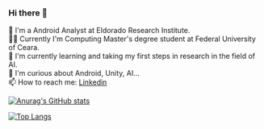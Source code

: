 ### Hi there 👋
:office: I'm a Android Analyst at Eldorado Research Institute.   
:man_student: Currently I'm Computing Master's degree student at Federal University of Ceara.  
:footprints: I'm currently learning and taking my first steps in research in the field of AI.  
:thinking: I'm curious about Android, Unity, AI...  
📫 How to reach me: [Linkedin](https://www.linkedin.com/in/gabriel-jorge-92168b52/) 



<!--
**gabrieltavares0123/gabrieltavares0123** is a ✨ _special_ ✨ repository because its `README.md` (this file) appears on your GitHub profile.

Here are some ideas to get you started:

- 🔭 I’m currently working on ...
- 🌱 I’m currently learning ...
- 👯 I’m looking to collaborate on ...
- 🤔 I’m looking for help with ...
- 💬 Ask me about ...
- 📫 How to reach me: ...
- 😄 Pronouns: ...
- ⚡ Fun fact: ...
-->
[![Anurag's GitHub stats](https://github-readme-stats.vercel.app/api?username=gabrieltavares0123&show_icons=true&theme=dracula)](https://github.com/anuraghazra/github-readme-stats)  

[![Top Langs](https://github-readme-stats.vercel.app/api/top-langs/?username=gabrieltavares0123&layout=compact&hide=shaderlab,hlsl,javascript,css,html)](https://github.com/anuraghazra/github-readme-stats)
